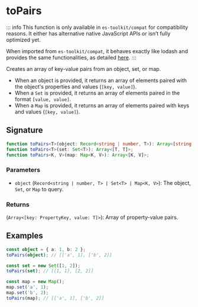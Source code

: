 # toPairs

::: info
This function is only available in `es-toolkit/compat` for compatibility reasons. It either has alternative native JavaScript APIs or isn’t fully optimized yet.

When imported from `es-toolkit/compat`, it behaves exactly like lodash and provides the same functionalities, as detailed [here](../../../compatibility.md).
:::

Creates an array of key-value pairs from an object, set, or map.

- When an object is provided, it returns an array of elements paired with the object's properties and values (`[key, value]`).
- When a `Set` is provided, it returns an array of elements paired in the format `[value, value]`.
- When a `Map` is provided, it returns an array of elements paired with keys and values (`[key, value]`).

## Signature

```typescript
function toPairs<T>(object: Record<string | number, T>): Array<[string, T]>;
function toPairs<T>(set: Set<T>): Array<[T, T]>;
function toPairs<K, V>(map: Map<K, V>): Array<[K, V]>;
```

### Parameters

- `object` (`Record<string | number, T> | Set<T> | Map<K, V>`): The object, `Set`, or `Map` to query.

### Returns

(`Array<[key: PropertyKey, value: T]>`): Array of property-value pairs.

## Examples

```typescript
const object = { a: 1, b: 2 };
toPairs(object); // [['a', 1], ['b', 2]]

const set = new Set([1, 2]);
toPairs(set); // [[1, 1], [2, 2]]

const map = new Map();
map.set('a', 1);
map.set('b', 2);
toPairs(map); // [['a', 1], ['b', 2]]
```
